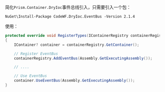 简化`Prism.Container.DryIoc`事件总线引入，只需要引入一个包：

```shell
NuGet\Install-Package CodeWF.DryIoc.EventBus -Version 2.1.4
```

使用：

```csharp
protected override void RegisterTypes(IContainerRegistry containerRegistry)
{
    IContainer? container = containerRegistry.GetContainer();

    // Register EventBus
    containerRegistry.AddEventBus(Assembly.GetExecutingAssembly());

    // ....

    // Use EventBus
    container.UseEventBus(Assembly.GetExecutingAssembly());
}
```